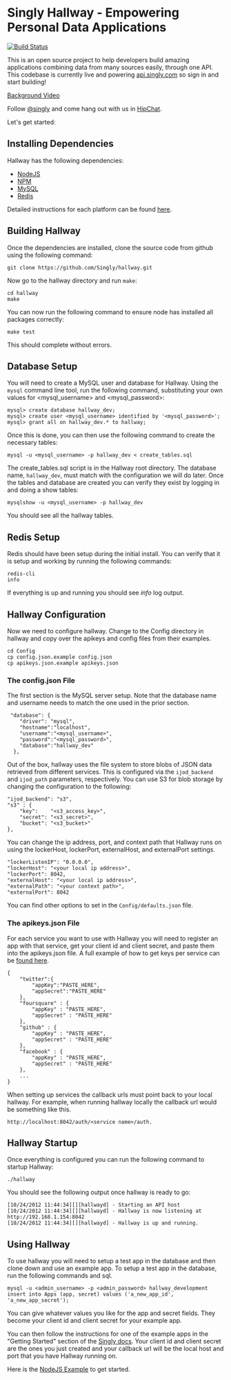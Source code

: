 # Singly Hallway - Empowering Personal Data Applications 

[![Build Status](https://travis-ci.org/Singly/hallway.png)](https://travis-ci.org/Singly/hallway)

This is an open source project to help developers build amazing applications
combining data from many sources easily, through one API. This codebase is
currently live and powering [api.singly.com](https://singly.com/) so sign in
and start building!

[Background Video](http://www.youtube.com/watch?v=pTNO5npNq28)

Follow [@singly](http://twitter.com/singly) and come hang out with us in
[HipChat](http://support.singly.com/).

Let's get started:

## Installing Dependencies

Hallway has the following dependencies:

 * [NodeJS](http://nodejs.org/)
 * [NPM](https://npmjs.org/)
 * [MySQL](http://www.mysql.com/downloads/mysql/5.1.html)
 * [Redis](http://redis.io/)

Detailed instructions for each platform can be found
[here](https://github.com/Singly/hallway/wiki/Installing-hallway-dependencies).

## Building Hallway

Once the dependencies are installed, clone the source code from github using the
following command:

    git clone https://github.com/Singly/hallway.git

Now go to the hallway directory and run `make`:

    cd hallway
    make

You can now run the following command to ensure node has installed all packages
correctly:

    make test

This should complete without errors.

## Database Setup

You will need to create a MySQL user and database for Hallway. Using the `mysql`
command line tool, run the following command, substituting your own values for
<mysql_username> and <mysql_password>:

    mysql> create database hallway_dev;
    mysql> create user <mysql_username> identified by '<mysql_password>';
    mysql> grant all on hallway_dev.* to hallway;

Once this is done, you can then use the following command to create the
necessary tables:

    mysql -u <mysql_username> -p hallway_dev < create_tables.sql

The create_tables.sql script is in the Hallway root directory.  The database
name, `hallway_dev`, must match with the configuration we will do later.  Once
the tables and database are created you can verify they exist by logging in and
doing a show tables:

    mysqlshow -u <mysql_username> -p hallway_dev

You should see all the hallway tables.

## Redis Setup

Redis should have been setup during the initial install.  You can verify that it
is setup and working by running the following commands:

    redis-cli
    info

If everything is up and running you should see *info* log output.

## Hallway Configuration

Now we need to configure hallway.  Change to the Config directory in hallway and
copy over the apikeys and config files from their examples.

    cd Config
    cp config.json.example config.json
    cp apikeys.json.example apikeys.json

### The config.json File

The first section is the MySQL server setup.  Note that the database name and
username needs to match the one used in the prior section.

     "database": {
        "driver": "mysql",
        "hostname":"localhost",
        "username":"<mysql_username>",
        "password":"<mysql_password>",
        "database":"hallway_dev"
      },

Out of the box, hallway uses the file system to store blobs of JSON data
retrieved from different services. This is configured via the `ijod_backend` and
`ijod_path` parameters, respectively. You can use S3 for blob storage by
changing the configuration to the following:

    "ijod_backend": "s3",
    "s3" : {
        "key":    "<s3_access_key>",
        "secret": "<s3_secret>",
        "bucket": "<s3_bucket>"
    },

You can change the ip address, port, and context path that Hallway runs on using
the lockerHost, lockerPort, externalHost, and externalPort settings.

    "lockerListenIP": "0.0.0.0",
    "lockerHost": "<your local ip address>",
    "lockerPort": 8042,
    "externalHost": "<your local ip address>",
    "externalPath": "<your context path>",
    "externalPort": 8042

You can find other options to set in the `Config/defaults.json` file.

### The apikeys.json File

For each service you want to use with Hallway you will need to register an app
with that service, get your client id and client secret, and paste them into the
apikeys.json file.  A full example of how to get keys per service can be [found
here](https://github.com/Singly/hallway/wiki/GettingAPIKeys).

    {
        "twitter":{
            "appKey":"PASTE_HERE",
            "appSecret":"PASTE_HERE"
        },
        "foursquare" : {
            "appKey" : "PASTE_HERE",
            "appSecret" : "PASTE_HERE"
        },
        "github" : {
            "appKey" : "PASTE_HERE",
            "appSecret" : "PASTE_HERE"
        },
        "facebook" : {
            "appKey" : "PASTE_HERE",
            "appSecret" : "PASTE_HERE"
        },
        ...
    }

When setting up services the callback urls must point back to your local
hallway. For example, when running hallway locally the callback url would be
something like this.

    http://localhost:8042/auth/<service name>/auth.

## Hallway Startup

Once everything is configured you can run the following command to startup
Hallway:

    ./hallway

You should see the following output once hallway is ready to go:

    [10/24/2012 11:44:34][][hallwayd] - Starting an API host
    [10/24/2012 11:44:34][][hallwayd] - Hallway is now listening at http://192.168.1.154:8042
    [10/24/2012 11:44:34][][hallwayd] - Hallway is up and running.

## Using Hallway

To use hallway you will need to setup a test app in the database and then clone
down and use an example app.  To setup a test app in the database, run the
following commands and sql.

    mysql -u <admin_username> -p <admin_password> hallway_development
    insert into Apps (app, secret) values ('a_new_app_id', 'a_new_app_secret');

You can give whatever values you like for the app and secret fields.  They
become your client id and client secret for your example app.

You can then follow the instructions for one of the example apps in the "Getting
Started" section of the [Singly docs](http://singly.com/docs).  Your client id
and client secret are the ones you just created and your callback url will be
the local host and port that you have Hallway running on.

Here is the [NodeJS Example](https://singly.com/docs/getting_started_node) to
get started.

